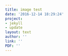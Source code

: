 ```yaml
---
title: image test
date: '2016-12-14 18:29:24'
project:
- jekyll
- update
layout: text
author: ''
link: ''
PDF: ''
---
```

